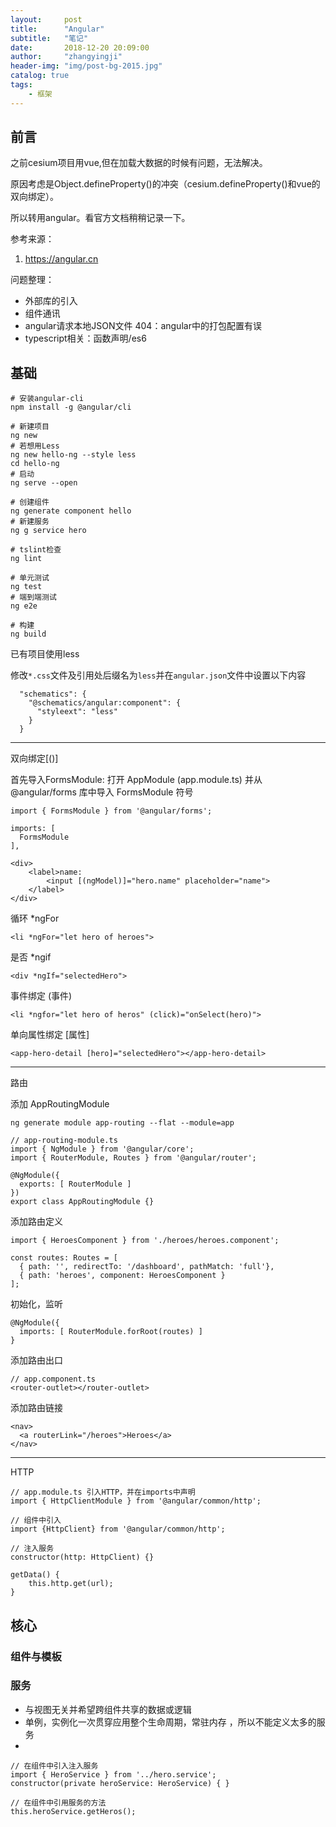 ```yaml
---
layout:     post
title:      "Angular"
subtitle:   "笔记"
date:       2018-12-20 20:09:00
author:     "zhangyingji"
header-img: "img/post-bg-2015.jpg"
catalog: true
tags:
    - 框架
---
```


## 前言

之前cesium项目用vue,但在加载大数据的时候有问题，无法解决。

原因考虑是Object.defineProperty()的冲突（cesium.defineProperty()和vue的双向绑定）。

所以转用angular。看官方文档稍稍记录一下。

参考来源：

1. https://angular.cn

问题整理：

- 外部库的引入
- 组件通讯
- angular请求本地JSON文件 404：angular中的打包配置有误
- typescript相关：函数声明/es6

## 基础

```
# 安装angular-cli
npm install -g @angular/cli

# 新建项目
ng new 
# 若想用Less
ng new hello-ng --style less
cd hello-ng
# 启动
ng serve --open

# 创建组件
ng generate component hello
# 新建服务
ng g service hero

# tslint检查
ng lint

# 单元测试
ng test
# 端到端测试
ng e2e

# 构建
ng build
```

已有项目使用less

修改`*.css`文件及引用处后缀名为`less`并在`angular.json`文件中设置以下内容

```
  "schematics": {
    "@schematics/angular:component": {
      "styleext": "less"
    }
  }
```

---

双向绑定[()]

首先导入FormsModule: 打开 AppModule (app.module.ts) 并从 @angular/forms 库中导入 FormsModule 符号

```
import { FormsModule } from '@angular/forms';

imports: [
  FormsModule
],
```

```
<div>
    <label>name:
        <input [(ngModel)]="hero.name" placeholder="name">
    </label>
</div>
```

循环 *ngFor

```
<li *ngFor="let hero of heroes">
```

是否 *ngif

```
<div *ngIf="selectedHero">
```

事件绑定 (事件)

```
<li *ngfor="let hero of heros" (click)="onSelect(hero)">
```

单向属性绑定 [属性]

```
<app-hero-detail [hero]="selectedHero"></app-hero-detail>
```
---

路由

添加 AppRoutingModule

```
ng generate module app-routing --flat --module=app

// app-routing-module.ts
import { NgModule } from '@angular/core';
import { RouterModule, Routes } from '@angular/router';

@NgModule({
  exports: [ RouterModule ]
})
export class AppRoutingModule {}
```

添加路由定义

```
import { HeroesComponent } from './heroes/heroes.component';

const routes: Routes = [
  { path: '', redirectTo: '/dashboard', pathMatch: 'full'},
  { path: 'heroes', component: HeroesComponent }
];
```

初始化，监听

```
@NgModule({
  imports: [ RouterModule.forRoot(routes) ]
}
```

添加路由出口

```
// app.component.ts
<router-outlet></router-outlet>
```

添加路由链接

```
<nav>
  <a routerLink="/heroes">Heroes</a>
</nav>
```

---

HTTP

```
// app.module.ts 引入HTTP，并在imports中声明
import { HttpClientModule } from '@angular/common/http';

// 组件中引入
import {HttpClient} from '@angular/common/http';

// 注入服务
constructor(http: HttpClient) {}

getData() {
    this.http.get(url);
}
```

## 核心

### 组件与模板


### 服务

- 与视图无关并希望跨组件共享的数据或逻辑
- 单例，实例化一次贯穿应用整个生命周期，常驻内存
，所以不能定义太多的服务
- 

```
// 在组件中引入注入服务
import { HeroService } from '../hero.service';
constructor(private heroService: HeroService) { }

// 在组件中引用服务的方法
this.heroService.getHeros();
```

